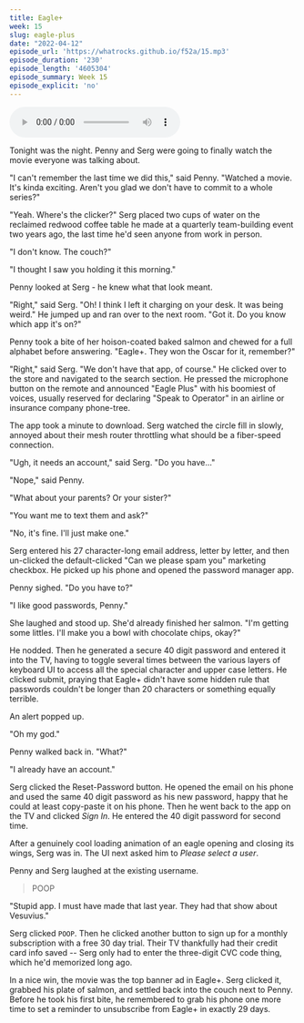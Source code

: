 ```yaml
---
title: Eagle+
week: 15
slug: eagle-plus
date: "2022-04-12"
episode_url: 'https://whatrocks.github.io/f52a/15.mp3'
episode_duration: '230'
episode_length: '4605304'
episode_summary: Week 15
episode_explicit: 'no'
---
```


<audio controls="controls">
  <source type="audio/mp3" src="https://whatrocks.github.io/f52a/15.mp3"></source>
</audio>

Tonight was the night. Penny and Serg were going to finally watch the movie everyone was talking about.

"I can't remember the last time we did this," said Penny. "Watched a movie. It's kinda exciting. Aren't you glad we don't have to commit to a whole series?"

"Yeah. Where's the clicker?" Serg placed two cups of water on the reclaimed redwood coffee table he made at a quarterly team-building event two years ago, the last time he'd seen anyone from work in person.

"I don't know. The couch?"

"I thought I saw you holding it this morning."

Penny looked at Serg - he knew what that look meant.

"Right," said Serg. "Oh! I think I left it charging on your desk. It was being weird." He jumped up and ran over to the next room. "Got it. Do you know which app it's on?"

Penny took a bite of her hoison-coated baked salmon and chewed for a full alphabet before answering. "Eagle+. They won the Oscar for it, remember?"

"Right," said Serg. "We don't have that app, of course." He clicked over to the store and navigated to the search section. He pressed the microphone button on the remote and announced "Eagle Plus" with his boomiest of voices, usually reserved for declaring "Speak to Operator" in an airline or insurance company phone-tree.

The app took a minute to download. Serg watched the circle fill in slowly, annoyed about their mesh router throttling what should be a fiber-speed connection.

"Ugh, it needs an account," said Serg. "Do you have..."

"Nope," said Penny.

"What about your parents? Or your sister?"

"You want me to text them and ask?"

"No, it's fine. I'll just make one."

Serg entered his 27 character-long email address, letter by letter, and then un-clicked the default-clicked "Can we please spam you" marketing checkbox. He picked up his phone and opened the password manager app.

Penny sighed. "Do you have to?"

"I like good passwords, Penny."

She laughed and stood up. She'd already finished her salmon. "I'm getting some littles. I'll make you a bowl with chocolate chips, okay?"

He nodded. Then he generated a secure 40 digit password and entered it into the TV, having to toggle several times between the various layers of keyboard UI to access all the special character and upper case letters. He clicked submit, praying that Eagle+ didn't have some hidden rule that passwords couldn't be longer than 20 characters or something equally terrible.

An alert popped up.

"Oh my god."

Penny walked back in. "What?"

"I already have an account." 

Serg clicked the Reset-Password button. He opened the email on his phone and used the same 40 digit password as his new password, happy that he could at least copy-paste it on his phone. Then he went back to the app on the TV and clicked *Sign In*. He entered the 40 digit password for second time.

After a genuinely cool loading animation of an eagle opening and closing its wings, Serg was in. The UI next asked him to *Please select a user*.

Penny and Serg laughed at the existing username.

> POOP

"Stupid app. I must have made that last year. They had that show about Vesuvius."

Serg clicked `POOP`. Then he clicked another button to sign up for a monthly subscription with a free 30 day trial. Their TV thankfully had their credit card info saved -- Serg only had to enter the three-digit CVC code thing, which he'd memorized long ago.

In a nice win, the movie was the top banner ad in Eagle+. Serg clicked it, grabbed his plate of salmon, and settled back into the couch next to Penny. Before he took his first bite, he remembered to grab his phone one more time to set a reminder to unsubscribe from Eagle+ in exactly 29 days.